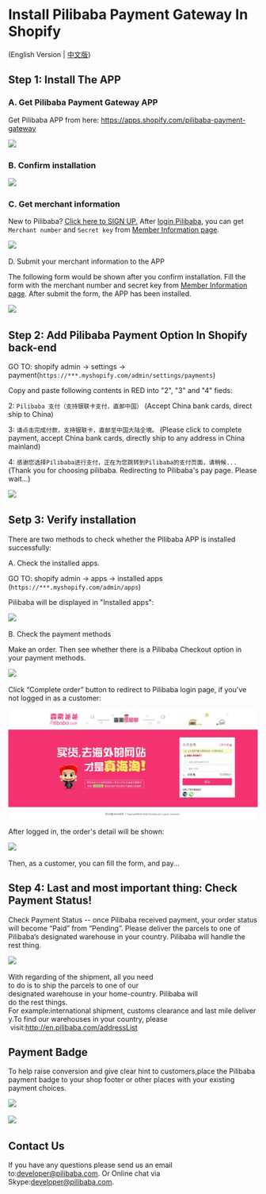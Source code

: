 # Install Pilibaba Payment Gateway In Shopify
(English Version | [中文版](install-pilipay-in-shopify.zh_CN.html))

## Step 1: Install The APP

### A. Get Pilibaba Payment Gateway APP

Get Pilibaba APP from here:  https://apps.shopify.com/pilibaba-payment-gateway

![](http://api.pilibaba.com/doc/img/pilipay-app.gif)

### B. Confirm installation

![](http://api.pilibaba.com/doc/img/shopify-install-pilipay-app-confirm.gif)

### C. Get merchant information
New to Pilibaba? [Click here to SIGN UP.](http://en.pilibaba.com/regist)
After [login Pilibaba](http://en.pilibaba.com/account/login), you can get    `Merchant number` and `Secret key` from [Member Information page](http://en.pilibaba.com/account/myMemberInfo).

![](http://api.pilibaba.com/doc/img/member-info-page-fields.jpg)

D. Submit your merchant information to the APP

The following form would be shown after you confirm installation. Fill the form with the merchant number and secret key from [Member Information page](http://en.pilibaba.com/account/myMemberInfo). After submit the form, the APP has been installed.

![](http://api.pilibaba.com/doc/img/shopify-fill-merchant-info.jpg)

## Step 2: Add Pilibaba Payment Option In Shopify back-end

GO TO: shopify admin -> settings -> payment(`https://***.myshopify.com/admin/settings/payments`)

Copy and paste following contents in RED into "2", "3" and "4" fieds:

2: `Pilibaba 支付（支持银联卡支付，直邮中国）` (Accept China bank cards, direct ship to China)

3: `请点击完成付款，支持银联卡，直邮至中国大陆全境。` (Please click to complete payment, accept China bank cards, directly ship to any address in China mainland)

4: `感谢您选择Pilibaba进行支付，正在为您跳转到Pilibaba的支付页面，请稍候... `(Thank you for choosing pilibaba. Redirecting to Pilibaba's pay page. Please wait...)

![](http://api.pilibaba.com/doc/img/shopify-payment-settings.gif)

## Setp 3: Verify installation

There are two methods to check whether the Pilibaba APP is installed successfully:

A. Check the installed apps.

GO TO: shopify admin -> apps -> installed apps (`https://***.myshopify.com/admin/apps`)

Pilibaba will be displayed in "Installed apps":

![](http://api.pilibaba.com/doc/img/shopify-installed-apps.gif)

B. Check the payment methods

Make an order. Then see whether there is a Pilibaba Checkout option in your payment methods.

![](http://api.pilibaba.com/doc/img/shopify-payment-options.gif)

Click “Complete order” button to redirect to Pilibaba login page, if you've not logged in as a customer:

![](images/pilibaba-customer-login.gif)

After logged in, the order's detail will be shown:

![](http://api.pilibaba.com/doc/img/pilibaba-order.jpg)

Then, as a customer, you can fill the form, and pay...

## Step 4: Last and most important thing: Check Payment Status!

Check Payment Status -- once Pilibaba received payment, your order status will become “Paid” from “Pending”. Please deliver the parcels to one of Pilibaba’s designated warehouse in your country. Pilibaba will handle the rest thing.

![](http://api.pilibaba.com/doc/img/shopify-orders-management.png)

With regarding of the shipment, all you need to do is to ship the parcels to one of our designated warehouse in your home-country. Pilibaba will
do the rest things. For example:international shipment, customs clearance and last mile delivery.To find our warehouses in your country, please    visit:http://en.pilibaba.com/addressList

## Payment Badge 
To help raise conversion and give clear hint to customers,place the Pilibaba payment badge to your shop footer or other places with your existing payment choices.

![](http://api.pilibaba.com/doc/img/20151130/badge.png)

![](http://api.pilibaba.com/doc/img/pilipay.svg)

## Contact Us

If you have any questions please send us an email to:[developer@pilibaba.com](mailto:developer@pilibaba.com). Or Online chat via Skype:developer@pilibaba.com.
